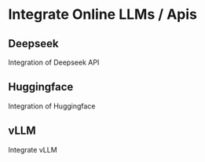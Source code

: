 # Integrate Online LLMs / Apis

## Deepseek

Integration of Deepseek API

## Huggingface

Integration of Huggingface

## vLLM

Integrate vLLM

